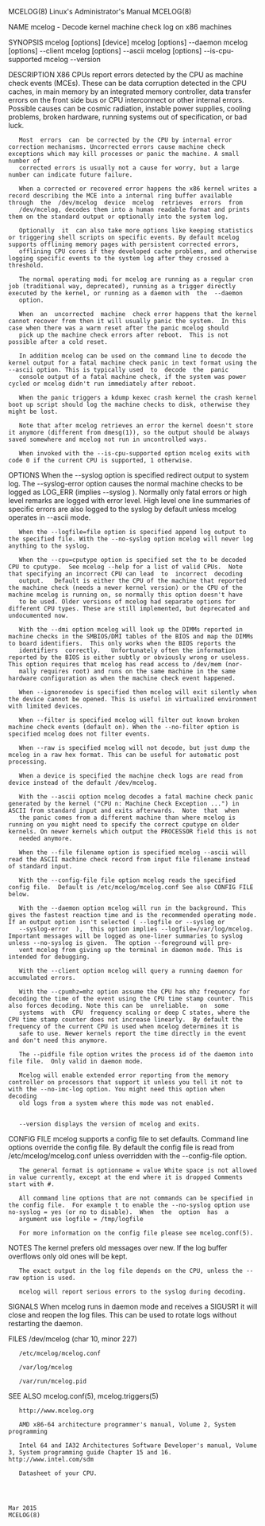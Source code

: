 MCELOG(8)                                                                               Linux's Administrator's Manual                                                                              MCELOG(8)



NAME
       mcelog - Decode kernel machine check log on x86 machines

SYNOPSIS
       mcelog [options] [device]
       mcelog [options] --daemon
       mcelog [options] --client
       mcelog [options] --ascii
       mcelog [options] --is-cpu-supported
       mcelog --version

DESCRIPTION
       X86  CPUs report errors detected by the CPU as machine check events (MCEs).  These can be data corruption detected in the CPU caches, in main memory by an integrated memory controller, data transfer
       errors on the front side bus or CPU interconnect or other internal errors.  Possible causes can be cosmic radiation, instable power supplies, cooling problems, broken hardware, running  systems  out
       of specification, or bad luck.

       Most  errors  can  be corrected by the CPU by internal error correction mechanisms. Uncorrected errors cause machine check exceptions which may kill processes or panic the machine. A small number of
       corrected errors is usually not a cause for worry, but a large number can indicate future failure.

       When a corrected or recovered error happens the x86 kernel writes a record describing the MCE into a internal ring buffer available through  the  /dev/mcelog  device  mcelog  retrieves  errors  from
       /dev/mcelog, decodes them into a human readable format and prints them on the standard output or optionally into the system log.

       Optionally  it  can also take more options like keeping statistics or triggering shell scripts on specific events. By default mcelog supports offlining memory pages with persistent corrected errors,
       offlining CPU cores if they developed cache problems, and otherwise logging specific events to the system log after they crossed a threshold.

       The normal operating modi for mcelog are running as a regular cron job (traditional way, deprecated), running as a trigger directly executed by the kernel, or running as a daemon with  the  --daemon
       option.

       When  an  uncorrected  machine  check error happens that the kernel cannot recover from then it will usually panic the system.  In this case when there was a warm reset after the panic mcelog should
       pick up the machine check errors after reboot.  This is not possible after a cold reset.

       In addition mcelog can be used on the command line to decode the kernel output for a fatal machine check panic in text format using the --ascii option. This is typically used  to  decode  the  panic
       console output of a fatal machine check, if the system was power cycled or mcelog didn't run immediately after reboot.

       When the panic triggers a kdump kexec crash kernel the crash kernel boot up script should log the machine checks to disk, otherwise they might be lost.

       Note that after mcelog retrieves an error the kernel doesn't store it anymore (different from dmesg(1)), so the output should be always saved somewhere and mcelog not run in uncontrolled ways.

       When invoked with the --is-cpu-supported option mcelog exits with code 0 if the current CPU is supported, 1 otherwise.


OPTIONS
       When  the  --syslog  option  is  specified  redirect output to system log. The --syslog-error option causes the normal machine checks to be logged as LOG_ERR (implies --syslog ). Normally only fatal
       errors or high level remarks are logged with error level.  High level one line summaries of specific errors are also logged to the syslog by default unless mcelog operates in --ascii mode.

       When the --logfile=file option is specified append log output to the specified file. With the --no-syslog option mcelog will never log anything to the syslog.

       When the --cpu=cputype option is specified set the to be decoded CPU to cputype.  See mcelog --help for a list of valid CPUs.  Note that specifying an incorrect CPU can lead  to  incorrect  decoding
       output.   Default is either the CPU of the machine that reported the machine check (needs a newer kernel version) or the CPU of the machine mcelog is running on, so normally this option doesn't have
       to be used. Older versions of mcelog had separate options for different CPU types. These are still implemented, but deprecated and undocumented now.

       With the --dmi option mcelog will look up the DIMMs reported in machine checks in the SMBIOS/DMI tables of the BIOS and map the DIMMs to board identifiers.  This only works when the BIOS reports the
       identifiers  correctly.   Unfortunately often the information reported by the BIOS is either subtly or obviously wrong or useless.  This option requires that mcelog has read access to /dev/mem (nor‐
       mally requires root) and runs on the same machine in the same hardware configuration as when the machine check event happened.

       When --ignorenodev is specified then mcelog will exit silently when the device cannot be opened. This is useful in virtualized environment with limited devices.

       When --filter is specified mcelog will filter out known broken machine check events (default on). When the --no-filter option is specified mcelog does not filter events.

       When --raw is specified mcelog will not decode, but just dump the mcelog in a raw hex format. This can be useful for automatic post processing.

       When a device is specified the machine check logs are read from device instead of the default /dev/mcelog.

       With the --ascii option mcelog decodes a fatal machine check panic generated by the kernel ("CPU n: Machine Check Exception ...") in ASCII from standard input and exits afterwards.  Note  that  when
       the panic comes from a different machine than where mcelog is running on you might need to specify the correct cputype on older kernels. On newer kernels which output the PROCESSOR field this is not
       needed anymore.

       When the --file filename option is specified mcelog --ascii will read the ASCII machine check record from input file filename instead of standard input.

       With the --config-file file option mcelog reads the specified config file.  Default is /etc/mcelog/mcelog.conf See also CONFIG FILE below.

       With the --daemon option mcelog will run in the background. This gives the fastest reaction time and is the recommended operating mode.  If an output option isn't selected ( --logfile or --syslog or
       --syslog-error  ),  this option implies --logfile=/var/log/mcelog.  Important messages will be logged as one-liner summaries to syslog unless --no-syslog is given.  The option --foreground will pre‐
       vent mcelog from giving up the terminal in daemon mode. This is intended for debugging.

       With the --client option mcelog will query a running daemon for accumulated errors.

       With the --cpumhz=mhz option assume the CPU has mhz frequency for decoding the time of the event using the CPU time stamp counter. This also forces decoding. Note this can be  unreliable.   on  some
       systems  with  CPU  frequency scaling or deep C states, where the CPU time stamp counter does not increase linearly.  By default the frequency of the current CPU is used when mcelog determines it is
       safe to use. Newer kernels report the time directly in the event and don't need this anymore.

       The --pidfile file option writes the process id of the daemon into file file.  Only valid in daemon mode.

       Mcelog will enable extended error reporting from the memory controller on processors that support it unless you tell it not to with the --no-imc-log option. You might need this option when  decoding
       old logs from a system where this mode was not enabled.


       --version displays the version of mcelog and exits.


CONFIG FILE
       mcelog supports a config file to set defaults. Command line options override the config file. By default the config file is read from /etc/mcelog/mcelog.conf unless overridden with the --config-file
       option.

       The general format is optionname = value White space is not allowed in value currently, except at the end where it is dropped Comments start with #.

       All command line options that are not commands can be specified in the config file.  For example t to enable the --no-syslog option use no-syslog = yes (or no to disable).  When  the  option  has  a
       argument use logfile = /tmp/logfile

       For more information on the config file please see mcelog.conf(5).


NOTES
       The kernel prefers old messages over new. If the log buffer overflows only old ones will be kept.

       The exact output in the log file depends on the CPU, unless the --raw option is used.

       mcelog will report serious errors to the syslog during decoding.


SIGNALS
       When mcelog runs in daemon mode and receives a SIGUSR1 it will close and reopen the log files. This can be used to rotate logs without restarting the daemon.


FILES
       /dev/mcelog (char 10, minor 227)

       /etc/mcelog/mcelog.conf

       /var/log/mcelog

       /var/run/mcelog.pid


SEE ALSO
       mcelog.conf(5), mcelog.triggers(5)

       http://www.mcelog.org

       AMD x86-64 architecture programmer's manual, Volume 2, System programming

       Intel 64 and IA32 Architectures Software Developer's manual, Volume 3, System programming guide Chapter 15 and 16.  http://www.intel.com/sdm

       Datasheet of your CPU.



                                                                                                   Mar 2015                                                                                         MCELOG(8)

